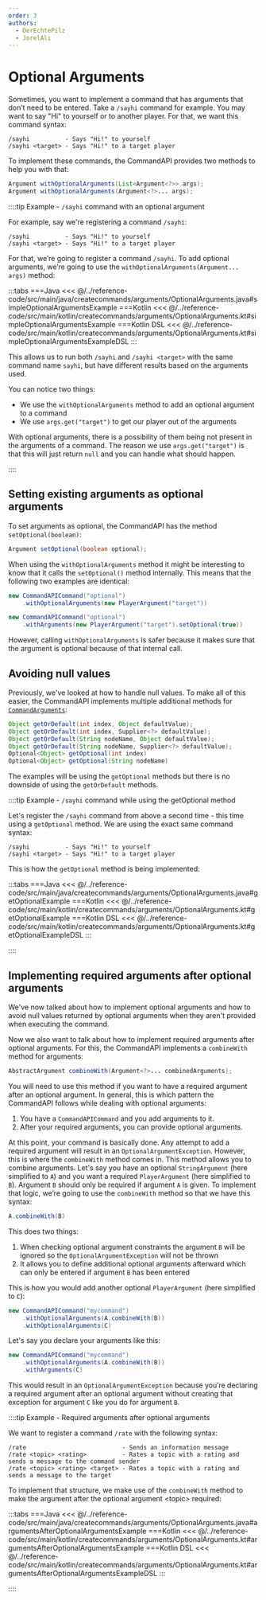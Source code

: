 ```yaml
---
order: 3
authors:
  - DerEchtePilz
  - JorelAli
---
```


# Optional Arguments

Sometimes, you want to implement a command that has arguments that don’t need to be entered. Take a `/sayhi` command for example. You may want to say "Hi" to yourself or to another player. For that, we want this command syntax:

```mccmd
/sayhi          - Says "Hi!" to yourself
/sayhi <target> - Says "Hi!" to a target player
```

To implement these commands, the CommandAPI provides two methods to help you with that:

```java
Argument withOptionalArguments(List<Argument<?>> args);
Argument withOptionalArguments(Argument<?>... args);
```

::::tip Example - `/sayhi` command with an optional argument

For example, say we're registering a command `/sayhi`:

```mccmd
/sayhi          - Says "Hi!" to yourself
/sayhi <target> - Says "Hi!" to a target player
```

For that, we’re going to register a command `/sayhi`. To add optional arguments, we’re going to use the `withOptionalArguments(Argument... args)` method:

:::tabs
===Java
<<< @/../reference-code/src/main/java/createcommands/arguments/OptionalArguments.java#simpleOptionalArgumentsExample
===Kotlin
<<< @/../reference-code/src/main/kotlin/createcommands/arguments/OptionalArguments.kt#simpleOptionalArgumentsExample
===Kotlin DSL
<<< @/../reference-code/src/main/kotlin/createcommands/arguments/OptionalArguments.kt#simpleOptionalArgumentsExampleDSL
:::


This allows us to run both `/sayhi` and `/sayhi <target>` with the same command name `sayhi`, but have different results based on the arguments used.

You can notice two things:

- We use the `withOptionalArguments` method to add an optional argument to a command
- We use `args.get("target")` to get our player out of the arguments

With optional arguments, there is a possibility of them being not present in the arguments of a command. The reason we use `args.get("target")` is that this will just return `null` and you can handle what should happen.

::::

## Setting existing arguments as optional arguments

To set arguments as optional, the CommandAPI has the method `setOptional(boolean)`:

```java
Argument setOptional(boolean optional);
```

When using the `withOptionalArguments` method it might be interesting to know that it calls the `setOptional()` method internally. This means that the following two examples are identical:

```java
new CommandAPICommand("optional")
    .withOptionalArguments(new PlayerArgument("target"))
```

```java
new CommandAPICommand("optional")
    .withArguments(new PlayerArgument("target").setOptional(true))
```

However, calling `withOptionalArguments` is safer because it makes sure that the argument is optional because of that internal call.

## Avoiding null values

Previously, we've looked at how to handle null values. To make all of this easier, the CommandAPI implements multiple additional methods for [`CommandArguments`](./command-arguments):

```java
Object getOrDefault(int index, Object defaultValue);
Object getOrDefault(int index, Supplier<?> defaultValue);
Object getOrDefault(String nodeName, Object defaultValue);
Object getOrDefault(String nodeName, Supplier<?> defaultValue);
Optional<Object> getOptional(int index)
Optional<Object> getOptional(String nodeName)
```

The examples will be using the `getOptional` methods but there is no downside of using the `getOrDefault` methods.

::::tip Example - `/sayhi` command while using the getOptional method

Let's register the `/sayhi` command from above a second time - this time using a `getOptional` method. We are using the exact same command syntax:

```mccmd
/sayhi          - Says "Hi!" to yourself
/sayhi <target> - Says "Hi!" to a target player
```

This is how the `getOptional` method is being implemented:

:::tabs
===Java
<<< @/../reference-code/src/main/java/createcommands/arguments/OptionalArguments.java#getOptionalExample
===Kotlin
<<< @/../reference-code/src/main/kotlin/createcommands/arguments/OptionalArguments.kt#getOptionalExample
===Kotlin DSL
<<< @/../reference-code/src/main/kotlin/createcommands/arguments/OptionalArguments.kt#getOptionalExampleDSL
:::

::::

## Implementing required arguments after optional arguments

We've now talked about how to implement optional arguments and how to avoid null values returned by optional arguments when they aren't provided when executing the command.

Now we also want to talk about how to implement required arguments after optional arguments. For this, the CommandAPI implements a `combineWith` method for arguments:

```java
AbstractArgument combineWith(Argument<?>... combinedArguments);
```

You will need to use this method if you want to have a required argument after an optional argument. In general, this is which pattern the CommandAPI follows while dealing with optional arguments:

1. You have a `CommandAPICommand` and you add arguments to it.
2. After your required arguments, you can provide optional arguments.

At this point, your command is basically done.
Any attempt to add a required argument will result in an `OptionalArgumentException`.
However, this is where the `combineWith` method comes in.
This method allows you to combine arguments.
Let's say you have an optional `StringArgument` (here simplified to `A`) and you want a required `PlayerArgument` (here simplified to `B`).
Argument `B` should only be required if argument `A` is given.
To implement that logic, we’re going to use the `combineWith` method so that we have this syntax:

```java
A.combineWith(B)
```

This does two things:

1. When checking optional argument constraints the argument `B` will be ignored so the `OptionalArgumentException` will not be thrown
2. It allows you to define additional optional arguments afterward which can only be entered if argument `B` has been entered

This is how you would add another optional `PlayerArgument` (here simplified to `C`):

```java
new CommandAPICommand("mycommand")
    .withOptionalArguments(A.combineWith(B))
    .withOptionalArguments(C)
```

Let's say you declare your arguments like this:

```java
new CommandAPICommand("mycommand")
    .withOptionalArguments(A.combineWith(B))
    .withArguments(C)
```

This would result in an `OptionalArgumentException` because you’re declaring a required argument after an optional argument without creating that exception for argument `C` like you do for argument `B`.

::::tip Example - Required arguments after optional arguments

We want to register a command `/rate` with the following syntax:

```mccmd
/rate                           - Sends an information message
/rate <topic> <rating>          - Rates a topic with a rating and sends a message to the command sender
/rate <topic> <rating> <target> - Rates a topic with a rating and sends a message to the target
```

To implement that structure, we make use of the `combineWith` method to make the argument after the optional argument \<topic> required:

:::tabs
===Java
<<< @/../reference-code/src/main/java/createcommands/arguments/OptionalArguments.java#argumentsAfterOptionalArgumentsExample
===Kotlin
<<< @/../reference-code/src/main/kotlin/createcommands/arguments/OptionalArguments.kt#argumentsAfterOptionalArgumentsExample
===Kotlin DSL
<<< @/../reference-code/src/main/kotlin/createcommands/arguments/OptionalArguments.kt#argumentsAfterOptionalArgumentsExampleDSL
:::

::::